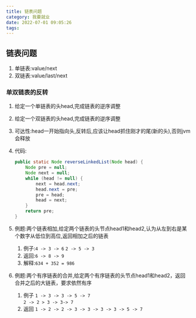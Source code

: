 ```yaml
---
title: 链表问题
category: 我要就业
date: 2022-07-01 09:05:26
tags:
---
```

## 链表问题
1. 单链表:value/next
2. 双链表:value/last/next
### 单双链表的反转
1. 给定一个单链表的头head,完成链表的逆序调整
2. 给定一个双链表的头head,完成链表的逆序调整
3. 可达性:head一开始指向头,反转后,应该让head抓住刚才的尾(新的头),否则jvm会释放
4. 代码:
    ```java
    public static Node reverseLinkedList(Node head) {
        Node pre = null;
        Node next = null;
        while (head != null) {
            next = head.next;
            head.next = pre;
            pre = head;
            head = next;
        }
        return pre;
    }
    ```

5. 例题:两个链表相加,给定两个链表的头节点head1和head2,认为从左到右是某个数字从低位到高位,返回相加之后的链表
   1. 例子:`4 -> 3 -> 6`  `2 -> 5 -> 3`
   2. 返回:`6 -> 8 -> 9`
   3. 解释:`634 + 352 = 986`
6. 例题:两个有序链表的合并,给定两个有序链表的头节点head1和head2，返回合并之后的大链表，要求依然有序
   1. 例子 `1 -> 3 -> 3 -> 5 -> 7`  
        `2 -> 2 > 3 -> 3-> 7`
   1. 返回 `1 -> 2 -> 2 -> 3 -> 3 -> 3 -> 3 -> 5 -> 7`